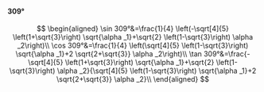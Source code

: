 #### 309°

$$
\begin{aligned}
\sin 309°&=\frac{1}{4} \left(-\sqrt[4]{5} \left(1+\sqrt{3}\right) \sqrt{\alpha _1}+\sqrt{2} \left(1-\sqrt{3}\right) \alpha _2\right)\\
\cos 309°&=\frac{1}{4} \left(\sqrt[4]{5} \left(1-\sqrt{3}\right) \sqrt{\alpha _1}+2 \sqrt{2+\sqrt{3}} \alpha _2\right)\\
\tan 309°&=\frac{-\sqrt[4]{5} \left(1+\sqrt{3}\right) \sqrt{\alpha _1}+\sqrt{2} \left(1-\sqrt{3}\right) \alpha _2}{\sqrt[4]{5} \left(1-\sqrt{3}\right) \sqrt{\alpha
_1}+2 \sqrt{2+\sqrt{3}} \alpha _2}\\
\end{aligned}
$$

